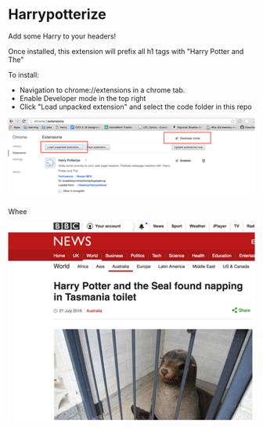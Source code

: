 # Harrypotterize

Add some Harry to your headers!

Once installed, this extension will prefix all h1 tags with "Harry Potter and The"

To install:

* Navigation to chrome://extensions in a chrome tab.
* Enable Developer mode in the top right
* Click "Load unpacked extension" and select the code folder in this repo

![Screenshot](screenshot.png?raw=true "Screenshot")

Whee

![Example](example.png?raw=true "Example")
